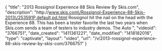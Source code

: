 {
    "title": "2013 Rossignol Experience 88 Skis Review By Skis.com",
    "description": "http:\/\/www.skis.com\/Rossignol-Experience-88-Skis-2013\/253591P,default,pd.html  Rossignol hit the nail on the head with the Experience 88. This has been a tester favorite the last two years when Skis.com sends a team of testers to industry demos. The Auto ",
    "videoid": "3766751",
    "date_created": "1411361221",
    "date_modified": "1418182016",
    "type": "captivate",
    "layout": "video",
    "url": "\/v\/2013-rossignol-experience-88-skis-review-by-skis-com\/3766751"
}
